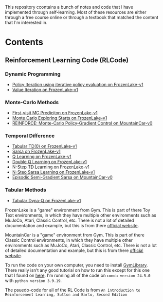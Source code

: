 This repository ccontains a bunch of notes and code that I have implemented through self-learning. Most of these resources are either through a free course online or through a textbook that matched the content that I'm interested in.

# Contents
## Reinforcement Learning Code (RLCode)
### Dynamic Programming
- [Policy Iteration using iterative policy evaluation on FrozenLake-v1](https://github.com/jasoon-chen/handwrittenNotes/blob/main/RLCode/DynamicProgramming/policyIteration.ipynb)
- [Value Iteration on FrozenLake-v1](https://github.com/jasoon-chen/handwrittenNotes/blob/main/RLCode/DynamicProgramming/valueIteration.ipynb)
### Monte-Carlo Methods
- [First-visit MC Prediciton on FrozenLake-v1](https://github.com/jasoon-chen/handwrittenNotes/blob/main/RLCode/MonteCarlo/firstVisitMonteCarlo.ipynb)
- [Monte Carlo Exploring Starts on FrozenLake-v1](https://github.com/jasoon-chen/handwrittenNotes/blob/main/RLCode/MonteCarlo/onPolicyFirstVisitMonteCarlo.ipynb)
- [REINFORCE: Monte-Carlo Policy-Gradient Control on MountainCar-v0](https://github.com/jasoon-chen/handwrittenNotes/blob/main/RLCode/MonteCarlo/reinforceMonteCarloPolicyGradientControl.ipynb)
### Temporal Difference
- [Tabular TD(0) on FrozenLake-v1](https://github.com/jasoon-chen/handwrittenNotes/blob/main/RLCode/TemporalDifference/tabularTD0.ipynb)
- [Sarsa on FrozenLake-v1](https://github.com/jasoon-chen/handwrittenNotes/blob/main/RLCode/TemporalDifference/Sarsa.ipynb)
- [Q Learning on FrozenLake-v1](https://github.com/jasoon-chen/handwrittenNotes/blob/main/RLCode/TemporalDifference/qLearning.ipynb)
- [Double Q Learning on FrozenLake-v1](https://github.com/jasoon-chen/handwrittenNotes/blob/main/RLCode/TemporalDifference/doubleQLearning.ipynb)
- [N-Step TD Learning on FrozenLake-v1](https://github.com/jasoon-chen/handwrittenNotes/blob/main/RLCode/TemporalDifference/nStepTDLearning.ipynb)
- [N-Steo Sarsa Learning on FrozenLake-v1](https://github.com/jasoon-chen/handwrittenNotes/blob/main/RLCode/TemporalDifference/nStepSarsa.ipynb)
- [Episodic Semi-Gradient Sarsa on MountainCar-v0](https://github.com/jasoon-chen/handwrittenNotes/blob/main/RLCode/TemporalDifference/episodicSemiGradientSarsa.ipynb)
### Tabular Methods
- [Tabular Dyna-Q on FrozenLake-v1](https://github.com/jasoon-chen/handwrittenNotes/blob/main/RLCode/TabularMethods/tabularDynaQ.ipynb)

FrozenLake is a "game" environment from Gym. This is part of there Toy Text environments, in which they have multiple other environments such as MuJoCo, Atari, Classic Control, etc. There is not a lot of detailed documentation and example, but this is from there [official website](https://www.gymlibrary.dev/environments/toy_text/frozen_lake/).

MountainCar is a "game" environment from Gym. This is part of there Classic Control environments, in which they have multiple other environments such as MuJoCo, Atari, Classic Control, etc. There is not a lot of detailed documentation and example, but this is from there [official website]([https://www.gymlibrary.dev/environments/toy_text/frozen_lake/]).

To run the code on your own computer, you need to install [GymLibrary](https://www.gymlibrary.dev/content/basic_usage/). There really isn't any good tutorial on how to run this except for this one that I found on [here](https://www.youtube.com/watch?v=e3DyCg0fgx0). I'm running all of the code on `conda version 24.5.0` with `python version 3.9.19`.

The psuedo-code for all of the RL Code is from `An introduction to Reinforcement Learning, Sutton and Barto, Second Edition`


